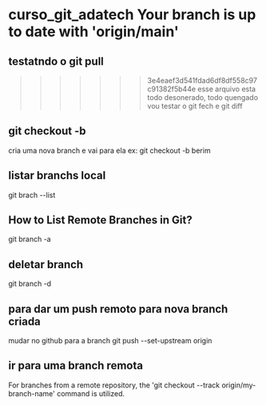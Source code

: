 # curso_git_adatech Your branch is up to date with 'origin/main'
## testatndo o git pull
>>>>>>> 3e4eaef3d541fdad6df8df558c97c91382f5b44e
esse arquivo esta todo desonerado, todo quengado
>>>>>>> vou testar o git fech e git diff
## git checkout -b <new-branch>
   cria uma nova branch e vai para ela ex: git checkout -b berim
## listar branchs local
   git brach --list
## How to List Remote Branches in Git?
   git branch -a
## deletar branch
   git branch -d
## para dar um push remoto para nova branch criada
   mudar no github para a branch
   git push --set-upstream origin <branch>
## ir para uma branch remota   
   For branches from a remote repository, the 'git checkout --track origin/my-branch-name' command is utilized.
